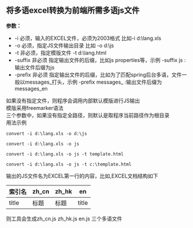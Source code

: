 将多语excel转换为前端所需多语js文件
---------------------

**参数：**

 - -i 必须，输入的EXCEL文件，必须为2003格式 比如-i d:\lang.xls
 - -o 必须，指定JS文件输出目录 比如 -o d:\js
 - -t 非必须，指定模版文件	-t d:\lang.html
 - -suffix 非必须 指定输出文件的后缀，比如js properties等，示例 -suffix js :输出文件后缀为js
 - -prefix 非必须 指定输出文件的后缀，比如为了匹配spring后台多语，文件一般以messages_打头，示例 -prefix messages_ :输出文件后缀为messages_en

如果没有指定文件，则程序会调用内部默认模版进行JS输出  
模版采用freemarker语法  
三个参数中，如果没有指定全路径，则默认是取程序当前路径作为根目录  
用法示例  


`convert -i d:\lang.xls -o d:\js  `

`convert -i d:\lang.xls -o js  `

`convert -i d:\lang.xls -o js -t template.html  `

`convert -i d:\lang.xls -o js -t c:\template.html`


输出的JS文件名为EXCEL第一行的内容，比如,EXCEL文档结构如下


 索引名  | zh_cn  | zh_hk | en   
 ---- | ----- | ------   | ------  
 title  | 标题 | 标题 | title 
 
 则工具会生成zh_cn.js  zh_hk.js en.js 三个多语文件
